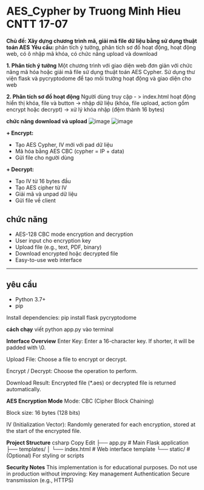 # AES_Cypher by Truong Minh Hieu CNTT 17-07 

**Chủ đề: Xây dựng chương trình mã, giải mã file dữ liệu bằng sử dụng thuật toán AES**
**Yêu cầu:** phân tích ý tưởng, phân tích sơ đồ hoạt động, hoạt động web, có ô nhập mã khóa, có chức năng upload và download

**1.	Phân tích ý tưởng** Một chương trình với giao diện web đơn giản với chức năng mã hóa hoặc giải mã file sử dụng thuật toán AES Cypher. Sử dụng thư viện flask và pycryptodome để tạo môi trường hoạt động và giao diện cho web

**2.	Phân tích sơ đồ hoạt động** Người dùng truy cập - > index.html hoạt động hiển thị khóa, file và button -> nhập dữ liệu (khóa, file upload, action gồm encrypt hoặc decrypt) -> xử lý khóa nhập (đệm thành 16 bytes) 

**chức năng download và upload**
![image](https://github.com/user-attachments/assets/e8d38164-8a48-4bcc-848e-9ecf24310583)
![image](https://github.com/user-attachments/assets/9de37bd8-8239-4c97-91c7-9420ec6b181f)

**+ Encrypt:**
-	Tạo AES Cypher, IV mới với pad dữ liệu
-	Mã hóa bằng AES CBC (cypher = IP + data)
-	Gửi file cho người dùng
  
**+ Decrypt:**
-	Tạo IV từ 16 bytes đầu
-	Tạo AES cipher từ IV
-	Giải mã và unpad dữ liệu
-	Gửi file về client
  
##  chức năng

-  AES-128 CBC mode encryption and decryption
-  User input cho encryption key
-  Upload file (e.g., text, PDF, binary)
-  Download encrypted hoặc decrypted file
-  Easy-to-use web interface

---

## yêu cầu

- Python 3.7+
- pip

Install dependencies:
  pip install flask pycryptodome

**cách chạy**
viết python app.py vào terminal

**Interface Overview**
Enter Key: Enter a 16-character key. If shorter, it will be padded with \0.

Upload File: Choose a file to encrypt or decrypt.

Encrypt / Decrypt: Choose the operation to perform.

Download Result: Encrypted file (*.aes) or decrypted file is returned automatically.

 **AES Encryption Mode**
Mode: CBC (Cipher Block Chaining)

Block size: 16 bytes (128 bits)

IV (Initialization Vector): Randomly generated for each encryption, stored at the start of the encrypted file.

**Project Structure**
csharp
Copy
Edit
├── app.py              # Main Flask application
├── templates/
│   └── index.html      # Web interface template
└── static/             # (Optional) For styling or scripts

**Security Notes**
This implementation is for educational purposes.
Do not use in production without improving:
Key management
Authentication
Secure transmission (e.g., HTTPS)



